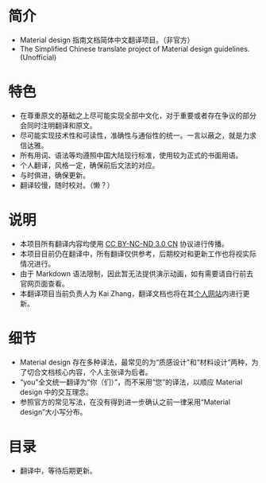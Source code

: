 # 简介
- Material design 指南文档简体中文翻译项目。（非官方）
- The Simplified Chinese translate project of Material design guidelines. (Unofficial)

# 特色
- 在尊重原文的基础之上尽可能实现全部中文化，对于重要或者存在争议的部分会同时注明翻译和原文。
- 尽可能实现技术性和可读性，准确性与通俗性的统一。一言以蔽之，就是力求信达雅。
- 所有用词、语法等均遵照中国大陆现行标准，使用较为正式的书面用语。
- 个人翻译，风格一定，确保前后文法的对应。
- 与时俱进，确保更新。
- 翻译较慢，随时校对。（懒？）

# 说明
- 本项目所有翻译内容均使用 [CC BY-NC-ND 3.0 CN](https://creativecommons.org/licenses/by-nc-nd/3.0/cn/) 协议进行传播。
- 本项目目前仍在翻译中，所有翻译仅供参考，后期校对和更新工作也将视实际情况进行。
- 由于 Markdown 语法限制，因此暂无法提供演示动画，如有需要请自行前去官网页面查看。
- 本翻译项目当前负责人为 Kai Zhang，翻译文档也将在其[个人网站](https://kaiweb.cn)内进行更新。

# 细节 
- Material design 存在多种译法，最常见的为“质感设计”和“材料设计“两种，为了切合文档核心内容，个人主张译为后者。
- “you”全文统一翻译为“你（们）”，而不采用“您”的译法，以顺应 Material design 中的交互理念。
- 参照官方的常见写法，在没有得到进一步确认之前一律采用“Material design”大小写分布。

# 目录
- 翻译中，等待后期更新。
